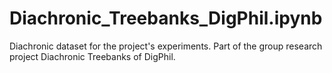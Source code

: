 # Diachronic_Treebanks_DigPhil.ipynb
Diachronic dataset for the project's experiments. Part of the group research project Diachronic Treebanks of DigPhil.
